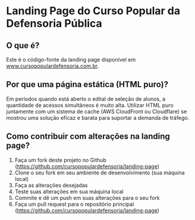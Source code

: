 # Landing Page do Curso Popular da Defensoria Pública

## O que é?
Este é o código-fonte da landing page disponível em www.cursopopulardefensoria.com.br.

## Por que uma página estática (HTML puro)?
Em períodos quando está aberto o edital de seleção de alunos, a quantidade de acessos simultâneos é muito alta.
Utilizar HTML puro juntamente com um sistema de cache (AWS CloudFront ou Cloudflare) se
mostrou uma solução eficaz e barata para suportar a demanda de tráfego.

## Como contribuir com alterações na landing page?
1. Faça um fork deste projeto no Github (https://github.com/cursopopulardefensoria/landing-page)
2. Clone o  seu fork em seu ambiente de desenvolvimento (sua máquina local)
3. Faça as alterações desejadas
4. Teste suas alterações em sua máquina local
5. Commite e dê um push em suas alterações para o seu fork
6. Faça um pull request para o repositório principal (https://github.com/cursopopulardefensoria/landing-page)
